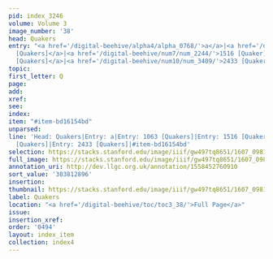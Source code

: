 ```yaml
---
pid: index_3246
volume: Volume 3
image_number: '38'
head: Quakers
entry: "<a href='/digital-beehive/alpha4/alpha_0768/'>a</a>|<a href='/digital-beehive/num5/num_1431/'>1063
  [Quakers]</a>|<a href='/digital-beehive/num7/num_2244/'>1516 [Quaker]</a>|<a href='/digital-beehive/num10/num_3201/'>2252
  [Quakers]</a>|<a href='/digital-beehive/num10/num_3409/'>2433 [Quakers]</a>"
topic:
first_letter: Q
page:
add:
xref:
see:
index:
item: "#item-bd16154bd"
unparsed:
line: 'Head: Quakers|Entry: a|Entry: 1063 [Quakers]|Entry: 1516 [Quaker]|Entry: 2252
  [Quakers]|Entry: 2433 [Quakers]|#item-bd16154bd'
selection: https://stacks.stanford.edu/image/iiif/gw497tq8651/1607_0981/359,2896,1145,165/full/0/default.jpg
full_image: https://stacks.stanford.edu/image/iiif/gw497tq8651/1607_0981/full/full/0/default.jpg
annotation_uri: http://dev.llgc.org.uk/annotation/1558452760910
sort_value: '303812896'
insertion:
thumbnail: https://stacks.stanford.edu/image/iiif/gw497tq8651/1607_0981/359,2896,1145,165/150,/0/default.jpg
label: Quakers
location: "<a href='/digital-beehive/toc/toc3_38/'>Full Page</a>"
issue:
insertion_xref:
order: '0494'
layout: index_item
collection: index4
---
```

